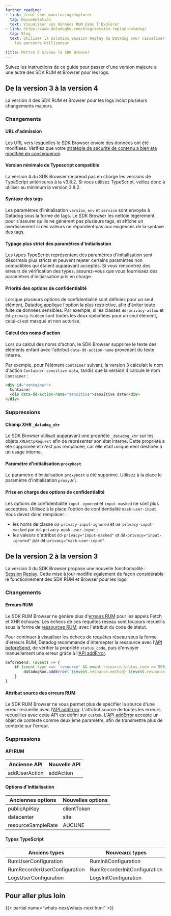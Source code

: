 ```yaml
---
further_reading:
- link: /real_user_monitoring/explorer
  tag: Documentation
  text: Visualiser vos données RUM dans l'Explorer
- link: https://www.datadoghq.com/blog/session-replay-datadog/
  tag: Blog
  text: Utiliser la solution Session Replay de Datadog pour visualiser en temps réel
    les parcours utilisateur

title: Mettre à niveau le SDK Browser
---
```


Suivez les instructions de ce guide pour passer d'une version majeure à une autre des SDK RUM et Browser pour les logs.

## De la version 3 à la version 4

La version 4 des SDK RUM et Browser pour les logs inclut plusieurs changements majeurs.

### Changements

#### URL d'admission

Les URL vers lesquelles le SDK Browser envoie des données ont été modifiées. Vérifiez que votre [stratégie de sécurité de contenu a bien été modifiée en conséquence][1].

#### Version minimale de Typescript compatible

La version 4 du SDK Browser ne prend pas en charge les versions de TypeScript antérieures à la v3.8.2. Si vous utilisez TypeScript, veillez donc à utiliser au minimum la version 3.8.2.

#### Syntaxe des tags

Les paramètres d'initialisation `version`, `env` et `service` sont envoyés à Datadog sous la forme de tags. Le SDK Browser les nettoie légèrement, pour s'assurer qu'ils ne génèrent pas plusieurs tags, et affiche un avertissement si ces valeurs ne répondent pas aux exigences de la syntaxe des tags.

#### Typage plus strict des paramètres d'initialisation

Les types TypeScript représentant des paramètres d'initialisation sont désormais plus stricts et peuvent rejeter certains paramètres non compatibles qui étaient auparavant acceptés. Si vous rencontrez des erreurs de vérification des types, assurez-vous que vous fournissez des paramètres d'initialisation pris en charge.

#### Priorité des options de confidentialité

Lorsque plusieurs options de confidentialité sont définies pour un seul élément, Datadog applique l'option la plus restrictive, afin d'éviter toute fuite de données sensibles. Par exemple, si les classes `dd-privacy-allow` et `dd-privacy-hidden` sont toutes les deux spécifiées pour un seul élément, celui-ci est masqué et non autorisé.

#### Calcul des noms d'action

Lors du calcul des noms d'action, le SDK Browser supprime le texte des éléments enfant avec l'attribut `data-dd-action-name` provenant du texte interne.

Par exemple, pour l'élément `container` suivant, la version 3 calculait le nom d'action `Container sensitive data`, tandis que la version 4 calcule le nom `Container` :
```html
<div id="container">
  Container
  <div data-dd-action-name="sensitive">sensitive data</div>
</div>
```


### Suppressions

#### Champ XHR `_datadog_xhr`

Le SDK Browser utilisait auparavant une propriété `_datadog_xhr` sur les objets `XMLHttpRequest` afin de représenter son état interne. Cette propriété a été supprimée et n'est pas remplacée, car elle était uniquement destinée à un usage interne.

#### Paramètre d'initialisation `proxyHost`

Le paramètre d'initialisation `proxyHost` a été supprimé. Utilisez à la place le paramètre d'initialisation `proxyUrl`.

#### Prise en charge des options de confidentialité

Les options de confidentialité `input-ignored` et `input-masked` ne sont plus acceptées. Utilisez à la place l'option de confidentialité `mask-user-input`. Vous devez donc remplacer :

* les noms de classe `dd-privacy-input-ignored` et `dd-privacy-input-masked` par `dd-privacy-mask-user-input` ;
* les valeurs d'attribut `dd-privacy="input-masked"` et `dd-privacy="input-ignored"` par `dd-privacy="mask-user-input"`.

## De la version 2 à la version 3

La version 3 du SDK Browser propose une nouvelle fonctionnalité : [Session Replay][2]. Cette mise à jour modifie également de façon considérable le fonctionnement des SDK RUM et Browser pour les logs.

### Changements
#### Erreurs RUM

Le SDK RUM Browser ne génère plus d'[erreurs RUM][3] pour les appels Fetch et XHR échoués. Les échecs de ces requêtes réseau sont toujours recueillis sous la forme de [ressources RUM][4], avec l'attribut du code de statut.


Pour continuer à visualiser les échecs de requêtes réseau sous la forme d'erreurs RUM, Datadog recommande d'intercepter la ressource avec l'[API beforeSend][5], de vérifier la propriété `status_code`, puis d'envoyer manuellement une erreur grâce à l'[API addError][6].

```javascript
beforeSend: (event) => {
    if (event.type === 'resource' && event.resource.status_code >= 500) {
        datadogRum.addError(`${event.resource.method} ${event.resource.url} ${event.resource.status_code}`); // "GET https://www.example.com/ 504"
    }
}
```

#### Attribut source des erreurs RUM

Le SDK RUM Browser ne vous permet plus de spécifier la source d'une erreur recueillie avec l'[API addError][6]. L'attribut source de toutes les erreurs recueillies avec cette API est défini sur `custom`. L'[API addError][6] accepte un objet de contexte comme deuxième paramètre, afin de transmettre plus de contexte sur l'erreur.

### Suppressions
#### API RUM

| Ancienne API       | Nouvelle API   |
| ------------- | --------- |
| addUserAction | addAction |

#### Options d'initialisation

| Anciennes options        | Nouvelles options |
| ------------------ | ----------- |
| publicApiKey       | clientToken |
| datacenter         | site        |
| resourceSampleRate | AUCUNE        |

#### Types TypeScript

| Anciens types                    | Nouveaux types                    |
| ---------------------------- | ---------------------------- |
| RumUserConfiguration         | RumInitConfiguration         |
| RumRecorderUserConfiguration | RumRecorderInitConfiguration |
| LogsUserConfiguration        | LogsInitConfiguration        |

## Pour aller plus loin

{{< partial name="whats-next/whats-next.html" >}}

[1]: /fr/real_user_monitoring/faq/content_security_policy
[2]: /fr/real_user_monitoring/session_replay
[3]: /fr/real_user_monitoring/browser/collecting_browser_errors/
[4]: /fr/real_user_monitoring/browser/monitoring_resource_performance/
[5]: /fr/real_user_monitoring/browser/modifying_data_and_context/?tab=npm#enrich-and-control-rum-data
[6]: /fr/real_user_monitoring/browser/collecting_browser_errors/?tab=npm#collect-errors-manually
